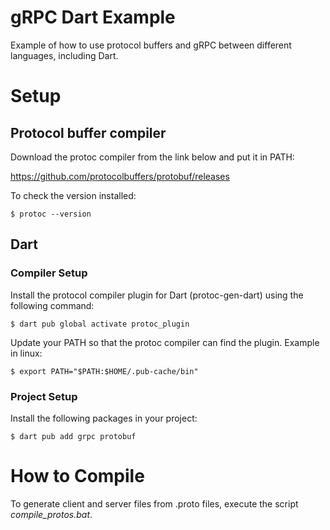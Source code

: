 # gRPC Dart Example

Example of how to use protocol buffers and gRPC between different languages, including Dart.

# Setup

## Protocol buffer compiler

Download the protoc compiler from the link below and put it in PATH:

https://github.com/protocolbuffers/protobuf/releases

To check the version installed:

```
$ protoc --version
```

## Dart

### Compiler Setup

Install the protocol compiler plugin for Dart (protoc-gen-dart) using the following command:

```
$ dart pub global activate protoc_plugin
```

Update your PATH so that the protoc compiler can find the plugin. Example in linux:

```
$ export PATH="$PATH:$HOME/.pub-cache/bin"
```

### Project Setup

Install the following packages in your project:

```
$ dart pub add grpc protobuf
```

# How to Compile

To generate client and server files from .proto files, execute the script _compile\_protos.bat_.
